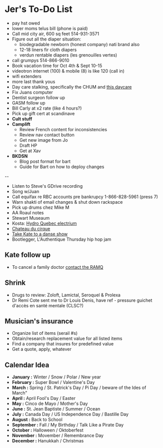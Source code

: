 # Jer's To-Do List

- pay hst owed
- lower moms telus bill (phone is paid)
- Call mid city air, 600 sq feet 514-931-3571
- Figure out all the diaper situation:
  - biodegradable newborn (honest company) nati brand also
  - 12-18 liners fir cloth diapers
  - verdun rentable diapers (les grenouilles vertes)
- call grumpys 514-866-9010‬
- Book vacation time for Oct 4th & Sept 10-15
- videotron internet (100) & mobile (8) is like 120 (call in)
- wifi extenders
- more last thank yous
- Day care stalking, specifically the CHUM and [this daycare](https://www.facebook.com/pg/cpelavouteenchantee/about/?ref=page_internal)
- Fix Juans computer
- Dentist surgeon follow up
- GASM follow up
- Bill Carly at x2 rate (like 4 hours?)
- Pick up gift cert at scandinave
- **Cult stuff**
- **Camplift**
  - Review French content for inconsistencies
  - Review nav contact button
  - Get new image from Jo
  - Draft HP
  - Get at Xav
- **BKDSN**
  - Blog post format for bart
  - Guide for Bart on how to deploy changes

--

- Listen to Steve's GDrive recording
- Song w/Juan
- Call equifax re RBC accounts pre bankrupcy 1-866-828-5961 (press 7)
- Warn shakti of email changes & shut down rackspace
- Pick up drums chez Mike M
- AA Roaul notes
- Stewart Museaum
- Kosta: [Hydro Quebec electrium](http://www.hydroquebec.com/visit/monteregie/electrium.html)
- [Chateau du cirque](https://www.chateau-cirque.com/)
- [Take Kate to a danse show](https://www.quebecdanse.org/)
- Bootlegger, L'Authentique Thursday hip hop jam

## Kate follow up

- To cancel a family doctor [contact the RAMQ](http://www.ramq.gouv.qc.ca/en/contact-us/citizens/Pages/contact-us.aspx)

## Shrink

- Drugs to review: Zoloft, Lamictal, Seroquel & Prolexa
- Dr Remi Cote sent me to Dr Louis Denis, have ref - pressure guichet d'accès en santé mentale (CLSC?)

## Musician's insurance

- Organize list of items (serail #s)
- Obtain/research replacement value for all listed items
- Find a company that insures for predefined value
- Get a quote, apply, whatever

## Calendar Idea

- **January :** Winter / Snow / Polar / New year
- **February :** Super Bowl / Valentine's Day
- **March :** Spring / St. Patrick's Day / Pi Day / beware of the Ides of March”
- **April :** April Fool's Day / Easter
- **May :** Cinco de Mayo / Mother's Day
- **June :** St. Jean Baptiste / Summer / Ocean
- **July :** Canada Day / US Independence Day / Bastille Day
- **August :** Back to School
- **September :** Fall / My Birthday / Talk Like a Pirate Day
- **October :** Halloween / Oktoberfest
- **November :** Movember / Remembrance Day
- **December :** Hanukkah / Christmas
